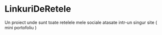 # LinkuriDeRetele
Un proiect unde sunt toate retelele mele sociale atasate intr-un singur site ( mini portofoliu )
